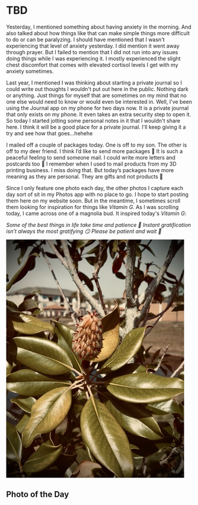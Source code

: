 # TBD

Yesterday, I mentioned something about having anxiety in the morning. And also talked about how things like that can make simple things more difficult to do or can be paralyzing. I should have mentioned that I wasn't experiencing that level of anxiety yesterday. I did mention it went away through prayer. But I failed to mention that I did not run into any issues doing things while I was experiencing it. I mostly experienced the slight chest discomfort that comes with elevated cortisol levels I get with my anxiety sometimes.

Last year, I mentioned I was thinking about starting a private journal so I could write out thoughts I wouldn't put out here in the public. Nothing dark or anything. Just things for myself that are sometimes on my mind that no one else would need to know or would even be interested in. Well, I've been using the Journal app on my phone for two days now. It is a private journal that only exists on my phone. It even takes an extra security step to open it. So today I started jotting some personal notes in it that I wouldn't share here. I think it will be a good place for a private journal. I'll keep giving it a try and see how that goes...hehehe

I mailed off a couple of packages today. One is off to my son. The other is off to my deer friend. I think I’d like to send more packages 🤣 It is such a peaceful feeling to send someone mail. I could write more letters and postcards too 🤭 I remember when I used to mail products from my 3D printing business. I miss doing that. But today’s packages have more meaning as they are personal. They are gifts and not products 🤭

Since I only feature one photo each day, the other photos I capture each day sort of sit in my Photos app with no place to go. I hope to start posting them here on my website soon. But in the meantime, I sometimes scroll them looking for inspiration for things like *Vitamin G*. As I was scrolling today, I came across one of a magnolia bud. It inspired today's *Vitamin G*:

*Some of the best things in life take time and patience 🤗 Instant gratification isn’t always the most gratifying 😏 Please be patient and wait 🙏*

![Magnolia bud](./media/IMG_5756.jpeg)



## Photo of the Day

<!--@include: @/photos/photo-a-day/2025/02/12.md{3,}-->